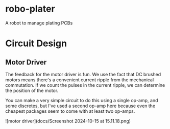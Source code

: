# robo-plater

A robot to manage plating PCBs

# Circuit Design

## Motor Driver

The feedback for the motor driver is fun. We use the fact that DC brushed motors means there's a convenient current ripple from the mechanical commutation. If we count the pulses in the current ripple, we can determine the position of the motor.

You can make a very simple circuit to do this using a single op-amp, and some discretes, but I've used a second op-amp here because even the cheapest packages seem to come with at least two op-amps.

![motor driver](docs/Screenshot 2024-10-15 at 15.11.18.png)
